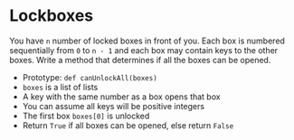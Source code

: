 # Lockboxes
You have `n` number of locked boxes in front of you. Each box is numbered sequentially from `0` to `n - 1` and each box may contain keys to the other boxes. Write a method that determines if all the boxes can be opened.
* Prototype: `def canUnlockAll(boxes)`
* `boxes` is a list of lists
* A key with the same number as a box opens that box
* You can assume all keys will be positive integers
* The first box `boxes[0]` is unlocked
* Return `True` if all boxes can be opened, else return `False`